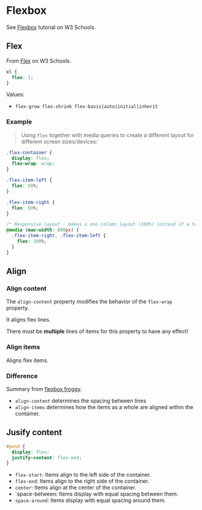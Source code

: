 # Flexbox

See [Flexbox](https://www.w3schools.com/css/css3_flexbox.asp) tutorial on W3 Schools.


## Flex

From [Flex](https://www.w3schools.com/cssref/css3_pr_flex.asp) on W3 Schools.

```css
el {
  flex: 1;
}
```

Values:

- `flex-grow flex-shrink flex-basis|auto|initial|inherit`


### Example

> Using `flex` together with media queries to create a different layout for different screen sizes/devices:

```css
.flex-container {
  display: flex;
  flex-wrap: wrap;
}

.flex-item-left {
  flex: 50%;
}

.flex-item-right {
  flex: 50%;
}

/* Responsive layout - makes a one column layout (100%) instead of a two-column layout (50%) */
@media (max-width: 800px) {
  .flex-item-right, .flex-item-left {
    flex: 100%;
  }
}
```


## Align

### Align content

The `align-content` property modifies the behavior of the `flex-wrap` property.

It aligns flex lines.

There must be **multiple** lines of items for this property to have any effect!

### Align items

Aligns flex items.


### Difference

Summary from [flexbox froggy](https://flexboxfroggy.com/).

- `align-content` determines the spacing between lines
- `align-items` determines how the items as a whole are aligned within the container.


## Jusify content

```css
#pond {
  display: flex;
  justify-content: flex-end;
}
```

- `flex-start`: Items align to the left side of the container.
- `flex-end`: Items align to the right side of the container.
- `center`: Items align at the center of the container.
- `space-between: Items display with equal spacing between them.
- `space-around`: Items display with equal spacing around them.
